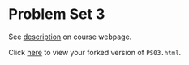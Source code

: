 # Problem Set 3

See [description](https://rudeboybert.github.io/STAT495/#problem_set_3) on course webpage.

Click [here](http://htmlpreview.github.io/?https://github.com/hmarick/PS03/blob/master/PS03.html) to view your forked version of `PS03.html`.